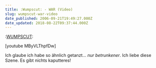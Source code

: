 ```yaml
---
title: :Wumpscut: - WAR (Video)
slug: wumpscut-war-video
date_published: 2006-09-21T19:49:27.000Z
date_updated: 2018-08-22T09:37:44.000Z
---
```


:[WUMPSCUT](http://www.youtube.com/results?search_query=wumpscut&amp;search=Search):

[youtube MByVLThpfDw]

Ich glaube ich habe so ähnlich getanzt... *nur betrunkener*. Ich liebe diese Szene. Es gibt nichts kaputteres!
